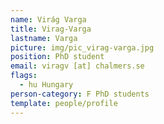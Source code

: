 ```yaml
---
name: Virág Varga
title: Virag-Varga
lastname: Varga
picture: img/pic_virag-varga.jpg
position: PhD student
email: viragv [at] chalmers.se
flags:
  - hu Hungary
person-category: F PhD students
template: people/profile
---
```

